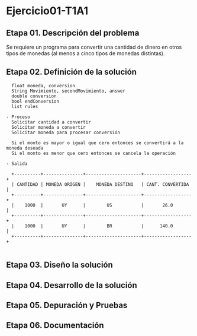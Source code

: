 # Ejercicio01-T1A1
## Etapa 01. Descripción del problema
Se requiere un programa para convertir una cantidad de dinero en otros tipos de monedas (al menos a cinco tipos de monedas distintas). 
## Etapa 02. Definición de la solución
~~~ Entrada
  float moneda, conversion
  String Movimiento, secondMovimiento, answer
  double conversion
  bool endConversion
  list rules
  
- Proceso
  Solicitar cantidad a convertir
  Solicitar moneda a convertir
  Solicitar moneda para procesar conversión
  
  Si el monto es mayor o igual que cero entonces se convertirá a la moneda deseada
  Si el monto es menor que cero entonces se cancela la operación
 
- Salida
  
  +----------+---------------+---------------------+------------------+
  | CANTIDAD | MONEDA ORIGEN |    MONEDA DESTINO   | CANT. CONVERTIDA |
  +----------+---------------+---------------------+------------------+
  |    1000  |       UY      |        US           |       26.0       |
  +----------+---------------+---------------------+------------------+
  |    1000  |       UY      |        BR           |      140.0       |
  +----------+---------------+---------------------+------------------+
  
  ~~~
## Etapa 03. Diseño la solución

## Etapa 04. Desarrollo de la solución
## Etapa 05. Depuración y Pruebas
## Etapa 06. Documentación